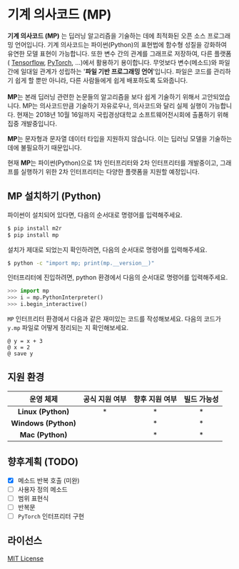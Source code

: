 # 기계 의사코드 (MP)
**기계 의사코드 (MP)** 는 딥러닝 알고리즘을 기술하는 데에 최적화된 오픈 소스 프로그래밍 언어입니다. 
기계 의사코드는 파이썬(Python)의 표현법에 함수형 성질을 강화하여 유연한 모델 표현이 가능합니다.
또한 변수 간의 관계를 그래프로 저장하여, 다른 플랫폼 (
[Tensorflow](https://github.com/tensorflow/tensorflow),
[PyTorch](https://github.com/pytorch/pytorch),
...)에서 활용하기 용이합니다.
무엇보다 변수(메소드)와 파일 간에 일대일 관계가 성립하는 '**파일 기반 프로그래밍 언어**'입니다.
파일은 코드를 관리하기 쉽게 할 뿐만 아니라, 다른 사람들에게 쉽게 배포하도록 도와줍니다.
\
\
**MP**는 본래 딥러닝 관련한 논문들의 알고리즘을 보다 쉽게 기술하기 위해서 고안되었습니다.
MP는 의사코드만큼 기술하기 자유로우나, 의사코드와 달리 실제 실행이 가능합니다.
현재는 2018년 10월 16일까지 국립경상대학교 소프트웨어전시회에 출품하기 위해 집중 개발중입니다.

**MP**는 문자형과 문자열 데이터 타입을 지원하지 않습니다.
이는 딥러닝 모델을 기술하는 데에 불필요하기 때문입니다.

현재 **MP**는 파이썬(Python)으로 1차 인터프리터와 2차 인터프리터를 개발중이고,
그래프를 실행하기 위한 2차 인터프리터는 다양한 플랫폼을 지원할 예정입니다.

## MP 설치하기 (Python)
파이썬이 설치되어 있다면, 다음의 순서대로 명령어를 입력해주세요.
```bash
$ pip install m2r
$ pip install mp
```
설치가 제대로 되었는지 확인하려면, 다음의 순서대로 명령어를 입력해주세요.
```bash
$ python -c "import mp; print(mp.__version__)"
```
인터프리터에 진입하려면, python 환경에서 다음의 순서대로 명령어를 입력해주세요.
```python
>>> import mp
>>> i = mp.PythonInterpreter()
>>> i.begin_interactive()
```
`MP` 인터프리터 환경에서 다음과 같은 재미있는 코드를 작성해보세요.
다음의 코드가 `y.mp` 파일로 어떻게 정리되는 지 확인해보세요.
```
@ y = x + 3
@ x = 2
@ save y
```

## 지원 환경
| **운영 체제**          | **공식 지원 여부** | **향후 지원 여부** | **빌드 가능성** |
|:---------------------:|:------------------:|:-----------------:|:--------------:|
| **Linux (Python)**    | *                  | *                 | *              |
| **Windows (Python)**  |                    | *                 | *              |
| **Mac (Python)**      |                    | *                 | *              |

## 향후계획 (TODO)
-[x] 메소드 반복 호출 (미완)
-[ ] 사용자 정의 메소드
-[ ] 범위 표현식
-[ ] 반복문
-[ ] `PyTorch` 인터프리터 구현

## 라이선스
[MIT License](https://github.com/kerryeon/mp/blob/master/LICENSE)
